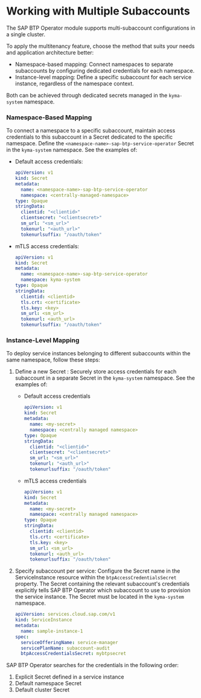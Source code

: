 # Working with Multiple Subaccounts

The SAP BTP Operator module supports multi-subaccount configurations in a single cluster.

To apply the multitenancy feature, choose the method that suits your needs and application architecture better: 
* Namespace-based mapping: Connect namespaces to separate subaccounts by configuring dedicated credentials for each namespace.
* Instance-level mapping: Define a specific subaccount for each service instance, regardless of the namespace context.

Both can be achieved through dedicated secrets managed in the `kyma-system` namespace.

### Namespace-Based Mapping

To connect a namespace to a specific subaccount, maintain access credentials to this subaccount in a Secret dedicated to the specific namespace. Define the `<namespace-name>-sap-btp-service-operator` Secret in the `kyma-system` namespace. 
See the examples of:
* Default access credentials:

  ```yaml
  apiVersion: v1
  kind: Secret
  metadata:
    name: <namespace-name>-sap-btp-service-operator
    namespace: <centrally-managed-namespace>
  type: Opaque
  stringData:
    clientid: "<clientid>"
    clientsecret: "<clientsecret>"
    sm_url: "<sm_url>"
    tokenurl: "<auth_url>"
    tokenurlsuffix: "/oauth/token"
  ```

* mTLS access credentials:
  ```yaml
  apiVersion: v1
  kind: Secret
  metadata:
    name: <namespace-name>-sap-btp-service-operator
    namespace: kyma-system
  type: Opaque
  stringData:
    clientid: <clientid>
    tls.crt: <certificate>
    tls.key: <key>
    sm_url: <sm_url>
    tokenurl: <auth_url>
    tokenurlsuffix: "/oauth/token"
  ```

### Instance-Level Mapping

To deploy service instances belonging to different subaccounts within the same namespace, follow these steps:
1. Define a new Secret <!--? or Store access credentials?-->: Securely store access credentials for each subaccount in a separate Secret <!--or Secret resources?--> in the `kyma-system` namespace. <!--kyma-system??--> 
   See the examples of:
   * Default access credentials
      ```yaml
      apiVersion: v1
      kind: Secret
      metadata:
        name: <my-secret>
        namespace: <centrally managed namespace>
      type: Opaque
      stringData:
        clientid: "<clientid>"
        clientsecret: "<clientsecret>"
        sm_url: "<sm_url>"
        tokenurl: "<auth_url>"
        tokenurlsuffix: "/oauth/token"
      ```
    * mTLS access credentials
      ```yaml
      apiVersion: v1
      kind: Secret
      metadata:
        name: <my-secret>
        namespace: <centrally managed namespace>
      type: Opaque
      stringData:
        clientid: <clientid>
        tls.crt: <certificate>
        tls.key: <key>
        sm_url: <sm_url>
        tokenurl: <auth_url>
        tokenurlsuffix: "/oauth/token"
      ```

2. Specify subaccount per service: Configure the Secret name in the ServiceInstance resource within the `btpAccessCredentialsSecret` property. The Secret containing the relevant subaccount's credentials explicitly tells SAP BTP Operator <!--??--> which subaccount to use to provision the service instance. The Secret must be located in the `kyma-system` namespace. 
    ```yaml
    apiVersion: services.cloud.sap.com/v1
    kind: ServiceInstance
    metadata:
      name: sample-instance-1
    spec:
      serviceOfferingName: service-manager
      servicePlanName: subaccount-audit
      btpAccessCredentialsSecret: mybtpsecret
    ```

<!--or original: In the ServiceInstance resource, use the `btpAccessCredentialsSecret` property to reference the specific Secret containing the relevant subaccount's credentials. This explicitly tells SAP BTP Operator ?? which subaccount to use to provision the service instance.-->
SAP BTP Operator searches for the credentials in the following order:
1. Explicit Secret defined in a service instance
2. Default namespace Secret
3. Default cluster Secret
